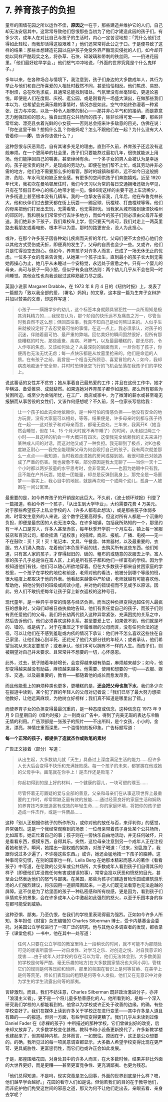 # 7. 养育孩子的负担

童年的围墙花园之所以运作不佳，**原因之一**在于，那些建造并维护它的人们，自己却无法安居其中。这常常导致他们怨恨那些当初为了他们才建造此园的孩子们。有多少次，成年人在对比自己与孩子的生活时，内心一定苦涩地想：「凭什么他们过得如此轻松，而我却活得这般艰难？」他们还常常将此公之于口。于是便导致了这样的结果：那些本想建造花园以庇护孩子免受外界严酷现实侵扰的人们，如今却开始以同样严酷现实之名，将杂草、石块、碎玻璃和带刺的铁丝网，一一扔进花园里。「他们最好趁早学会，」他们怒气冲冲地说，「外面的世界究竟是个什么鬼样子。」

多年以来，在各种场合与情境下，我注意到，孩子们身边的大多数成年人，其行为举止与他们和自己所喜爱的人相处时截然不同，甚至恰恰相反。他们焦虑、易怒、不耐烦，总在吹毛求疵，且通常总能找到错处。气氛里没有丝毫轻松，更遑论喜悦。即便是人们在度假、庆祝、逛公园，或是刚看完一场盛大演出，在做那些我们本以为、也希望会充满乐趣的事情时，情况亦是如此。空气中始终弥漫着一种紧张、压力与冲突，以及一种令人胆寒的耐心——那并非心平气和的接纳，而是靠意志力勉强压抑的怒火。独自出现在公共场所的孩子，除非长得可爱——**即**，那些非常年幼、漂亮且衣着光鲜的小女孩——否则总会招来许多敌意的目光，仿佛在说：「你在这里干嘛？想捣什么乱？你爸妈呢？怎么不跟他们在一起？为什么没有大人管着你——**即**，告诉你该做什么？」

这种怨恨与厌恶背后，自有其诸多充足的理由。直到不久前，养育孩子还远没有这般麻烦。在一个更简单的社会里，孩子们只要能熬过最初几年，很快就能派上用场。他们能挣回自己的嚼裹，甚至绰绰有余。一个多子女的男人会被认为是幸运的。孩子是宝贵的财产，是现成的劳动力。即便在他们帮不上忙，或其劳动并非必需的地方，他们也不需要那么多的看管。那时的城镇和都市，远不如今日这般拥挤、危险、车水马龙和缺乏安全感。有更多的空间供孩子们奔跑嬉戏。近至 1920 年代末，我初次在曼哈顿居住时，我们今天习以为常的每日交通拥堵还极为罕见，只有在节假日市中心的核心地带才能一见。像86街这样的主要干道上车流稀少，许多街道上甚至根本没有几辆车。我的一位挚友告诉我，几年后，他在布鲁克林长大，他和伙伴们过去整天都在街上玩耍——踢足球、玩棍球、打曲棍球等等。他们的母亲把他们打发出去玩，无需看管，也无需担忧。当我家从城市搬到康涅狄格州的郊区时，我和朋友们常常步行去许多地方，而如今的孩子们则必须由父母开车接送。我们绝非乡下孩子，我们乘校车上学，但只要天气尚可，我们对走上一两英里路去看朋友或看电影，根本不以为意。那时的路更安全，没人为此担心。

或许，在那个许多孩子因各种幼儿疾病而夭折的年代，父母们便不太会担心他们会以其他方式受伤或夭折，即便真的发生了，父母的自责也会少一些。又或许，他们只是忙得没空去担心。但如今，养育孩子对许多人而言，已成了一场无休无止的忧虑。一位多子女的母亲告诉我，从她第一个孩子出生，直到最小的孩子长大到无需她再操心为止，她几乎从未睡过一个安稳觉，永远处于疲惫之中。只有一个婴儿的母亲，尚可与孩子一同小憩，但似乎有条自然法则：两个幼儿几乎从不会在同一时间睡觉。其他女性也向我谈起过这种筋疲力尽之感。

英国小说家 Margaret Drabble，在 1973 年 8 月 4 日的《纽约时报》上，发表了一篇题为「致以我全部的爱，（署名）妈妈」的文章，这本是一篇为生育子女辩护并加以赞美的文章，却这样写道：

> 小孩子——蹒跚学步的幼儿，这个标签本身就颇具冒犯性——众所周知是极其消耗精力的……我现在认为，那个阶段的快乐远不及痛苦之万一，尽管当时我自然不这么想；但回首往事，我真不知自己是如何熬过来的。人似乎生来就被设定好了去忍受最可怕的事情。在这一点上，我必须承认，对孩子的沉迷，伴随着最可怕、最严重的弊端。回忆美好的瞬间固然很好，但所有那些糟糕的时光，那些疲惫、疾病、坏脾气，以及最最糟糕的，那无尽的、令人作呕的焦虑，又该如何处之？从最深刻的层面而言，一旦你有了孩子，你便再也无法无忧无虑；每一点快乐都是从坟墓里抢来的。他们是命运的人质。在有孩子之前，我曾是一个相当无所顾忌、喜爱冒险的人；如今，我却病态地痴迷于安全带，并时时恐惧低空飞行的飞机会坠落在我孩子们的学校上。

说这番话的女性并不贫穷；她从事着自己最热爱的工作；并且在这份工作中，她才华横溢、备受推崇、成就斐然。如果连她对养育孩子都作如是想，那么所有那些为贫困所迫，或至少为金钱所忧，在工厂、商店或家中，为了微薄的薪水或甚至毫无报酬而从事苦役的女性们，又该作何感想呢？不久前，另一位家长写信给我：

> 让一个孩子如此完全地依赖你，是一种可怕的情感负担——他没有安全的地方玩耍，没有大家庭可以相处，等等。结果便是，许多母亲时刻都与孩子待在一起——这对孩子和对母亲而言，都毫无益处。三年来，我离开K（她当然会睡觉，但在 14、15 个月大时就不再午睡了）的时间，从未超过两三个小时——且这样的机会一年大概只有四次。这使我完全依赖我的丈夫来进行某种成人间的对话，而这对他又成了一种负担。我无聊到了极点，对K也极度缺乏耐心——我完全能理解父母为何会殴打自己的孩子。我有两次就差那么一点点——我知道，当时我若走进她的房间或碰到她，我很可能已对她造成了严重的伤害。我也疲惫不堪，部分原因是我太无聊了——当你一天十二个小时都以两岁孩童的水平思考时，会非常累人——也因为她眼中只有我，且不能在户外玩耍。她是一团能量，却总是反弹到我身上。那完全是一场噩梦——事实上，我心目中的地狱，就是再次和一个或两个幼儿，孤身一人被困在一间公寓里。

最重要的是，如今养育孩子的开销是如此巨大。不久前，《波士顿环球报》刊登了一篇报道，称如今养一个孩子，「从出生到大学毕业」，大约需要花费 4 万美元。对于那些希望孩子上私立学校的人（许多人都有此想法），或是那些孩子体弱多病、时常发生意外的人来说，这个数字还要高得多。但这对所有人都是一个沉重的负担，即便是最贫困的人也无法幸免。在许多城镇，包括我所熟知的一个，那里约有一半人口是穷人，许多人甚至赤贫，每年秋季开学前一个月左右，镇上每一家服装店和百货公司，都会挂满「返校季」的招牌。商店、报纸、广播、电视——无一不在鼓吹：买！买！买！笔记本、文具、午餐盒、体育器材，以及最重要的，衣服。穷人们涌入商店，花着他们本负担不起的钱，去购买所有这些东西。他们知道，只有富人家的孩子，才穿得起旧的、破的、粗布的或随意的衣服去上学。富人家的孩子几乎总是住在富人区，上的是所有孩子都和他们一样富有的学校。因为学校知道他们有钱，他们可以随心所欲地穿着。但在大多数孩子都来自贫困家庭的学校里，一个孩子在学校的地位和前途，老师对他的看法，他被分到哪个等级的班，很大程度上都取决于他的外表。他看起来越像中产阶级，老师就越有可能喜欢他、帮助他，把他分到好的班级或阅读小组，并对他的错误视而不见或予以原谅。因此，穷人们不敢抗拒每年让孩子穿上新衣返校的这种号召。

现代童年，是一种异乎寻常的情感与经济负担。而当这种负担变得远超任何人最疯狂的想象时，父母们却被日益执拗地告知，他们有责任爱自己的孩子，而孩子们则有责任爱他们的父母。我们将长幼两代锁入这种异常紧张、充满困扰的关系之中，然后告诉他们，他们必须喜欢这种关系，甚至要爱上它，如果做不到，他们就是坏的、错的，或是病了。对于在重压之下步履维艰的父母而言，没有任何合法的途径，可以让他们在不感到羞耻或内疚的情况下承认：他们并不怎么喜欢这些住在自己家里、让他们操心到半死、还花光了他们大部分钱的年轻人；或者承认，他们希望当初从未决定要孩子；或者承认，他们本可以拥有不一样的人生。而孩子们，则被期望对自己并未要求、且常常并不想要的一切，心怀感恩。

此外，过去，孩子随着年龄增长，会变得越来越有助益，麻烦越来越少；如今，他却变得越来越没有助益，麻烦越来越多。他需要、使用和想要的一切——衣服、娱乐、交通，以及最重要的，教育——都随着他的成长而愈发昂贵。

而且他能惹上的麻烦种类也更多，更糟糕的是，**还会把父母也拖下水**。我们多少次在报道中读到，某个犯了罪的年轻人的父母对记者说：「我们已尽了最大努力想把他教好，让他远离麻烦，为他树立好榜样；我们真不知道是哪里出了错。」

而使养育子女的负担变得最最沉重的，是一种态度或信念，这种信念在 1973 年 9 月 9 日星期日的《纽约时报》上一则商业广告中，得到了完美无瑕的表达与冷酷无情的利用。广告顶部是一张孩子的照片——不出所料，是个女孩，小小的，金发，漂亮，神情庄重而深思，一个滥情的刻板印象。广告标题写道：

**每一个正常的孩子，都提供了造就杰作或败笔的素材**

广告正文接着（部分）写道：

> 从出生起，大多数幼儿就「天生」具备过上深度满足生活的能力……但许多人长大后会变得不快乐和充满挫败感。每一个孩子的未来，都掌握在他或她的父母手中。画笔就在你手上！是杰作还是败笔？

> 你起初得到的是上好的材料，一个健康的婴儿，一块可塑的璞玉……

> 尽管怀着无可置疑的爱与全部的善意，父亲和母亲们在从事这项世界上最重要的工作时，却常常缺乏最有效的技能……通过经营良好的家庭生活和娴熟的养育技巧来塑造富有成效的年轻生命……你的家庭环境，将把你的孩子塑造成一件杰作，或是一件赝品……

这种「别人正根据你孩子的所作所为，或你对他的放任与否，来评判你」的感觉，异常强烈。这是一个我经常观察到的场景：一位母亲带着孩子身处某个公共场所，比如超市。她正忙着自己的事；孩子则在一旁快乐自由地活动，并无任何破坏，只是看看东西，摸摸东西，自得其乐。突然，这位母亲注意到另一个成年人正在注视着她和孩子。瞬间，她摆出一副权威的架势，对孩子喝道：「过来，别乱跑了，我跟你说过多少遍了，不许碰这些东西。」或许，她还会猛地拽一下孩子的胳膊。这种事司空见惯，在别的国家也一样。Leila Berg 在她那本精彩而感人的著作《看看孩子》中写道，在伦敦的公交车或公共场所，大多数成年人看到孩子们自得其乐的样子（即便他们并没做任何有害或错误的事），常常会投以厌恶和愤怒的目光，甚至会公然表达他们的怒气与鄙夷。在英国，那些为孩子们建造冒险乐园或建筑游乐场的人们强烈建议，将乐园用一道屏障围起来，一道人们既无法看穿也无法逾越的屏障。这不仅是为了给里面的孩子一种私密感和所有权感，更是因为，看到孩子们纵情欢乐的景象，会在许多成年人心中激起如此强烈的怒火，以至于乐园本身的存在都可能受到威胁。

这种恐惧、鄙夷，乃至仇恨，在我们的学校里表现得最为强烈。正如如今许多人所知，多年担任《财富》杂志编辑的 Charles Silberman 博士，受卡内基基金会委托，对美国公立学校进行了一项广泛的研究。他与其他众多调查者的发现，都收录于《课堂危机》一书中，他在其中一处写道：

> 任何人只要在公立学校的教室里待上一段稍长的时间，就不可能不为那随处可见的戕害所震惊——对自发性、对学习之乐、对创造之悦、对自我意识的戕害……由于成年人对学校的存在习以为常，他们无法体会到，大多数美国的学校是何等严酷、毫无乐趣的地方[在大多数国家情况也大同小异]，管辖它们的规则是何等压抑和琐碎，那里的氛围在智识上是何等贫瘠、在美学上是何等荒芜，师长们表现出的粗野是何等令人发指，他们又在无意识中对身为学生的学生流露出何等的鄙夷。

言辞激烈。而且，我们不妨注意，Charles Silberman 既非政治激进分子，亦非「浪漫主义者」，更不是一个将儿童多愁善感化的人。他所看到的，是每一个深入研究我们学校的人都能看到的。他曾以为学校或许正处于改善的边缘。的确，有些学校变好了。我们在媒体上读到许多关于学校正在进行变革——其中许多是人道且有趣的——的报道。但另一方面，有些学校变得更糟了。我们几乎从未读到过像 Daniel Fader 在《赤裸的孩子》中所描述的那种学校，它们曾做出好的改变，后来却又放弃了。大多数学校变化甚微。教科书和小设备更新换代了，许多新教学楼也建起来了，但其精神内核，总体而言，一如既往。原因在于，这正是公众想要的。的确，我所见过的每一项民意调查都显示，大多数人希望学校变得比现在更严苛、更具威胁性、更富惩罚性，而它们也或许正会如此发展。

于是，那座围墙花园，对身处其中的许多人而言，在大多数时候，结果并非比外面的大世界更好，而是更糟——甚至更富竞争性、更充满鄙夷、也更为残忍。

「他们总得知道，不是吗，现实究竟是怎么回事，外面的世界到底是什么样？嗯，他们越早学会越好。」花园的看守人们如是说。但倘若我们的目的在于教导他们，而非庇护他们免受这世间的邪恶之道，那又为何不让他们走出去，亲眼去看、亲身去学呢？